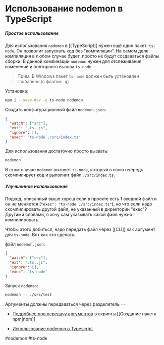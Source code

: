 # Использование nodemon в TypeScript

##### Простое использование

Для использования `nodemon` в [[TypeScript]] нужен ещё один пакет: `ts-node`. Он позволит запускать код без "компиляции". На самом деле компиляция в любом случае будет, просто не будут создаваться файлы сборки. В данной комбинации `nodemon` нужен для отслеживания изменений и повторного вызова `ts-node`.

>Прим. В Windows пакет `ts-node` должен быть установлен глобально (с флагом `-g`)

Установка:

```bash
npm i --save-dev -g ts-node nodemon
```

Создать конфигурационный файл `nodemon.json`:
```json
{
  "watch": ["src"],
  "ext": ".ts,.js",
  "ignore": [],
  "exec": "ts-node ./src/index.ts"
}
```

Для использования достаточно просто вызвать:
```bash
nodemon
```

В этом случае `nodemon` вызовет `ts-node`, который в свою очередь скомпилирует код и выполнит файл `./src/index.ts`.

##### Улучшенное использование
Подход, описанный выше хорош если в проекте есть 1 входной файл и он не меняется (`"exec": "ts-node ./src/index.ts"`), но что если надо скомпилировать другой файл, не указанный в директории "exec"? 
Другими словами, я хочу сам указывать какой файл нужно компилировать.

Чтобы этого добиться, надо передать файл через [[CLI]] как аргумент для `ts-node`. Вот как это сделать:

файл `nodemon.json`:

```json
{
  "watch": ["src"],
  "ext": ".ts,.js",
  "ignore": [],
  "exec": "ts-node"
}
```

Запуск `nodemon`:

```bash
nodemon -- ./src/test
```

Аргументы должны передаваться через разделитель `--`

- [Подробнее про передачу аргументов](https://stackoverflow.com/questions/11580961/sending-command-line-arguments-to-npm-script) в скрипты [[Создание пакета npm|npm]]

- [Использование nodemon в Typescript](https://khalilstemmler.com/blogs/typescript/node-starter-project/)


#nodemon #ts-node